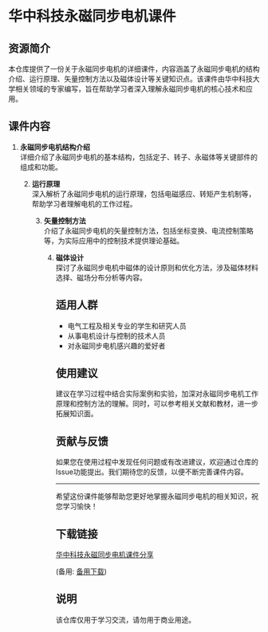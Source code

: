 # 华中科技永磁同步电机课件

## 资源简介

本仓库提供了一份关于永磁同步电机的详细课件，内容涵盖了永磁同步电机的结构介绍、运行原理、矢量控制方法以及磁体设计等关键知识点。该课件由华中科技大学相关领域的专家编写，旨在帮助学习者深入理解永磁同步电机的核心技术和应用。

## 课件内容

1. **永磁同步电机结构介绍**  
   详细介绍了永磁同步电机的基本结构，包括定子、转子、永磁体等关键部件的组成和功能。

   2. **运行原理**  
      深入解析了永磁同步电机的运行原理，包括电磁感应、转矩产生机制等，帮助学习者理解电机的工作过程。

      3. **矢量控制方法**  
         介绍了永磁同步电机的矢量控制方法，包括坐标变换、电流控制策略等，为实际应用中的控制技术提供理论基础。

         4. **磁体设计**  
            探讨了永磁同步电机中磁体的设计原则和优化方法，涉及磁体材料选择、磁场分布分析等内容。

            ## 适用人群

            - 电气工程及相关专业的学生和研究人员
            - 从事电机设计与控制的技术人员
            - 对永磁同步电机感兴趣的爱好者

            ## 使用建议

            建议在学习过程中结合实际案例和实验，加深对永磁同步电机工作原理和控制方法的理解。同时，可以参考相关文献和教材，进一步拓展知识面。

            ## 贡献与反馈

            如果您在使用过程中发现任何问题或有改进建议，欢迎通过仓库的Issue功能提出。我们期待您的反馈，以便不断完善课件内容。

            ---

            希望这份课件能够帮助您更好地掌握永磁同步电机的相关知识，祝您学习愉快！

            ## 下载链接
            [华中科技永磁同步电机课件分享](https://pan.quark.cn/s/36e1e3ecd994) 

            (备用: [备用下载](https://pan.baidu.com/s/1QpQfRk7FqYIpRSnKmtl3Xw?pwd=1234))

            ## 说明

            该仓库仅用于学习交流，请勿用于商业用途。
